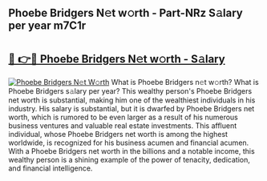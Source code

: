 ## Phoebe Bridgers N𝚎t w𝚘rth - Part-NRz S𝚊lary per year m7C1r

# <h2><a href="http://gc2hgvz.nevu.top/?p=Phoebe+Bridgers">🔗 👉🔴 Phoebe Bridgers N𝚎t w𝚘rth - S𝚊lary</a></h2>

[![Phoebe Bridgers N𝚎t W𝚘rth](https://i.imgur.com/Oavwk0R.jpeg)](http://gc2hgvz.nevu.top/?p=Phoebe+Bridgers)
What is Phoebe Bridgers n𝚎t w𝚘rth? What is Phoebe Bridgers s𝚊lary per year?
This wealthy person's Phoebe Bridgers net worth is substantial, making him one of the wealthiest individuals in his industry. His salary is substantial, but it is dwarfed by Phoebe Bridgers net worth, which is rumored to be even larger as a result of his numerous business ventures and valuable real estate investments. This affluent individual, whose Phoebe Bridgers net worth is among the highest worldwide, is recognized for his business acumen and financial acumen. With a Phoebe Bridgers net worth in the billions and a notable income, this wealthy person is a shining example of the power of tenacity, dedication, and financial intelligence.
